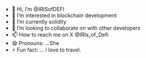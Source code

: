 - 👋 Hi, I’m @IRISofDEFI
- 👀 I’m interested in blockchain development
- 🌱 I’m currently solidity
- 💞️ I’m looking to collaborate on with other developers
- 📫 How to reach me on X @IRIs_of_Defi
- 😄 Pronouns: ...She
- ⚡ Fun fact: ... i love to travel.

<!---
IRISofDEFI/IRISofDEFI is a ✨ special ✨ repository because its `README.md` (this file) appears on your GitHub profile.
You can click the Preview link to take a look at your changes.
--->
